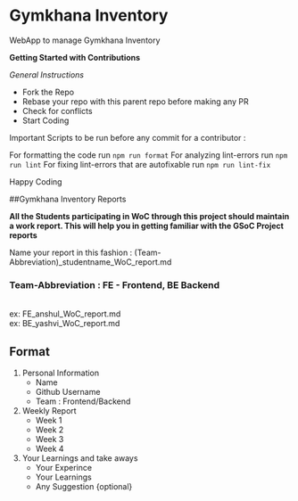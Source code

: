 # Gymkhana Inventory

WebApp to manage Gymkhana Inventory

**Getting Started with Contributions**

_General Instructions_

- Fork the Repo
- Rebase your repo with this parent repo before making any PR
- Check for conflicts
- Start Coding

Important Scripts to be run before any commit for a contributor :

For formatting the code run ```npm run format```
For analyzing lint-errors run ```npm run lint```
For fixing lint-errors that are autofixable run ```npm run lint-fix```

Happy Coding

##Gymkhana Inventory Reports

**All the Students participating in WoC through this project should maintain a work report. This will help you in getting familiar with the GSoC Project reports**

Name your report in this fashion : (Team-Abbreviation)\_studentname_WoC_report.md

### Team-Abbreviation : FE - Frontend, BE Backend

<br>
ex: FE_anshul_WoC_report.md
<br>
ex: BE_yashvi_WoC_report.md

## Format

1. Personal Information
   - Name
   - Github Username
   - Team : Frontend/Backend
2. Weekly Report
   - Week 1
   - Week 2
   - Week 3
   - Week 4
3. Your Learnings and take aways
   - Your Experince
   - Your Learnings
   - Any Suggestion {optional}
